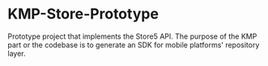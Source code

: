 # KMP-Store-Prototype
Prototype project that implements the Store5 API.
The purpose of the KMP part or the codebase is to generate an SDK for mobile platforms' repository layer.
